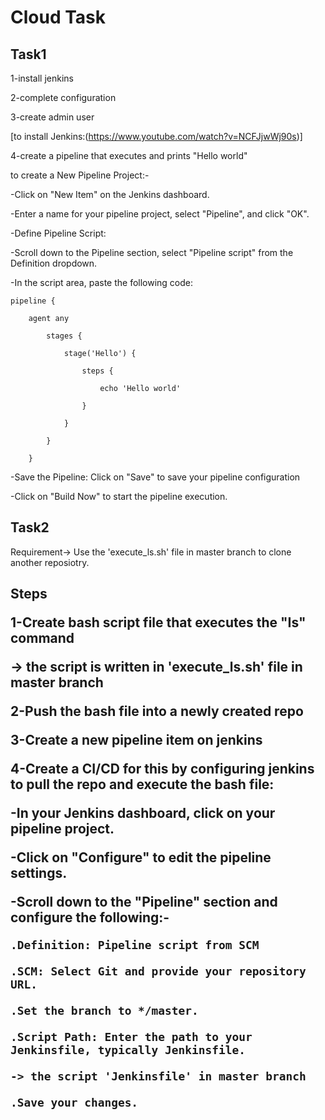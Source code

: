 # Cloud Task

Task1
------

1-install jenkins

2-complete configuration

3-create admin user

[to install Jenkins:(https://www.youtube.com/watch?v=NCFJjwWj90s)]

4-create a pipeline that executes and prints "Hello world"

to create a New Pipeline Project:-

-Click on "New Item" on the Jenkins dashboard.

-Enter a name for your pipeline project, select "Pipeline", and click "OK".

-Define Pipeline Script:

-Scroll down to the Pipeline section, select "Pipeline script" from the Definition dropdown.

-In the script area, paste the following code:

    pipeline {

        agent any
    
            stages {
    
                stage('Hello') {
        
                    steps {
            
                        echo 'Hello world'
                
                    }
            
                }
        
            }
    
        }

-Save the Pipeline: Click on "Save" to save your pipeline configuration

-Click on "Build Now" to start the pipeline execution.



Task2
-----
Requirement-> Use the 'execute_ls.sh' file in master branch to clone another reposiotry.

<h2>Steps

1-Create bash script file that executes the "Is" command

 -> the script is written in 'execute_ls.sh' file in master branch
 
2-Push the bash file into a newly created repo

3-Create a new pipeline item on jenkins 

4-Create a CI/CD for this by configuring jenkins to pull the repo and execute the bash file:

  -In your Jenkins dashboard, click on your pipeline project.

  -Click on "Configure" to edit the pipeline settings.

  -Scroll down to the "Pipeline" section and configure the following:-

    .Definition: Pipeline script from SCM

    .SCM: Select Git and provide your repository URL.

    .Set the branch to */master.

    .Script Path: Enter the path to your Jenkinsfile, typically Jenkinsfile.

    -> the script 'Jenkinsfile' in master branch

    .Save your changes.

